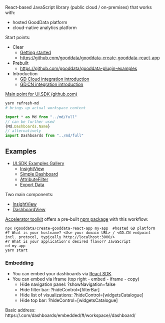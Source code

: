 React-based JavaScript library (public cloud / on-premises) that works with:
- hosted GoodData platform
- cloud-native analytics platform

Start points:

- Clear
	- [Getting started](https://sdk.gooddata.com/gooddata-ui/docs/quickstart.html)
	- https://github.com/gooddata/gooddata-create-gooddata-react-app
- Prebuilt
	- https://github.com/gooddata/gooddata-plugin-examples
- Introduction
	- [GD Cloud integration introduction](https://sdk.gooddata.com/gooddata-ui/docs/cloud_introduction.html)
	- [GD.CN integration introduction](https://sdk.gooddata.com/gooddata-ui/docs/cloudnative_introduction.html)

[Main point for UI.SDK (github.com)](https://github.com/gooddata/gooddata-ui-sdk)



```bash
yarn refresh-md
# brings up actual workspace content
```

```javascript
import * as Md from "../md/full"
// can be further used
{Md.Dashboards.Name}
// alternatively
import Dashboards from "../md/full"
```


## Examples

- [UI.SDK Examples Gallery](https://gdui-examples.herokuapp.com/)
	- [InsightView](https://gdui-examples.herokuapp.com/insightView/insightView-by-identifier)
	- [Simple Dashboard](https://gdui-examples.herokuapp.com/dashboard/simple)
	- [AttributeFilter](https://gdui-examples.herokuapp.com/attribute-filter-components/attribute-filter)
	- [Export Data](https://gdui-examples.herokuapp.com/export)


Two main components:
- [InsightView](https://sdk.gooddata.com/gooddata-ui/docs/8.3.0/visualization_component.html)
- [DashboardView](https://sdk.gooddata.com/gooddata-ui/docs/8.3.0/dashboard_view_component.html)

[Accelerator toolkit](https://sdk.gooddata.com/gooddata-ui/docs/create_new_application.html) offers a pre-built [npm package](https://www.npmjs.com/package/@gooddata/create-gooddata-react-app) with this workflow:


```shell
npx @gooddata/create-gooddata-react-app my-app  #hosted GD platform
#? What is your hostname? <Use your domain URL> / <GD.CN endpoint incl. protocol, typically http://localhost:3000/>
#? What is your application's desired flavor? JavaScript
cd my-app
yarn start
```



### Embedding

- You can embed your dashboards via [React SDK](https://sdk.gooddata.com/gooddata-ui/docs/about_gooddataui.html).
- You can embed via iframe (top right - embed - iframe - copy)
	- Hide navigation panel: ?showNavigation=false
	- Hide filter bar: ?hideControl=[filterBar]
	- Hide list of visualizations: ?hideControl=[widgetsCatalogue]
	- Hide top bar: ?hideControl=[widgetsCatalogue]

Basic address: https://<your-domain>.com/dashboards/embedded/#/workspace/<workspace-id>/dashboard/<dashboard-id>